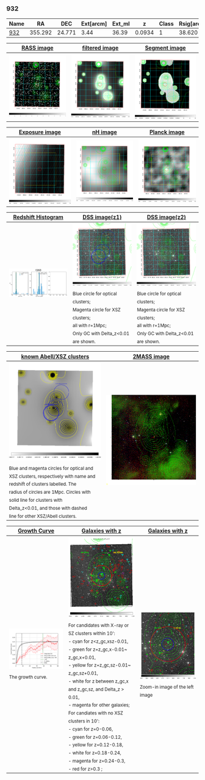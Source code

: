 <div STYLE="page-break-after: always;"></div>

### 932

|Name          |RA          |DEC      | Ext[arcm] | Ext_ml | z    | Class| Rsig[arcmin] | CRsig[c/s] | CR500[c/s] | R500[Mpc] |L500[erg/s]|F500[erg/s/cm^2]| M500[Msun]|Tx[keV]|beta|GC(XSZ,Delta_z<0.01)| GC(OPT,Delta_z<0.01)|GC|alias|
|--------------|------------|------------|---|---|-----------|--------|------|------|----|----|----|----|----|----|----|----|----|----|---|
|[932](script/932.md)     | 355.292       | 24.771       | 3.44    | 36.39   | 0.0934 | 1   | 38.620 |0.249 |0.221 |0.892 |8.882e+43 |4.052e-12 |2.206e+14 |3.592 |0.506 |-, |Wen, |-, |t163|

|[RASS image](../image/932/932_img.pdf)|[filtered image](../image/932/932_fil.pdf)|[Segment image](../image/932/932_seg.pdf)|
|-------------------|--------------------|-------------------|
| <img src="../image/932/932_img.png" width="300">  | <img src="../image/932/932_fil.png" width="300">   | <img src="../image/932/932_seg.png" width="300">  |

|[Exposure image](../image/932/932_mex.pdf)| [nH image](../image/932/932_nh.pdf)| [Planck image](../image/932/932_p.pdf)|
|-------------------|--------------------|-------------------|
|<img src="../image/932/932_mex.png" width="300">   | <img src="../image/932/932_nh.png" width="300">    | <img src="../image/932/932_p.png" width="300"> |

|[Redshift Histogram](../image/932/932_zg.pdf) | [DSS image(z1)](../image/932/932_dss_z1.pdf)      |  [DSS image(z2)](../image/932/932_dss_z2.pdf)    |
|-------------------|--------------------|-------------------|
|<img src="../image/932/932_zg.png" width="300"> |<img src="../image/932/932_dss_z1.png" width="300"> <sub><br>Blue circle for optical clusters; <br>Magenta circle for XSZ clusters; <br>all with r=1Mpc; <br>Only GC with Delta_z<0.01 are shown. </sub>| <img src="../image/932/932_dss_z2.png" width="300"><sub><br>Blue circle for optical clusters; <br>Magenta circle for XSZ clusters; <br>all with r=1Mpc; <br>Only GC with Delta_z<0.01 are shown. </sub> |

|[known Abell/XSZ clusters](../image/932/932_m.pdf) | [2MASS image](../image/932/932_2mass.pdf)      |
|-------------------|-------------------|
|<img src=../image/932/932_m.png width="300"> <sub><br>Blue and magenta circles for optical and <br>XSZ clusters, respectively with name and <br>redshift of clusters labelled. The <br>radius of circles are 1Mpc. Circles with <br>solid line for clusters with <br>Delta_z<0.01, and those with dashed <br>line for other XSZ/Abell clusters.        </sub>|<img src="../image/932/932_2mass.png" width="300">  |

|[Growth Curve](../image/932/932_gca_all.png) |[Galaxies with z](../image/932/932_opt_ned.pdf) |[Galaxies with z](../image/932/932_opt_ned_zoom.pdf) |
|-------------------|-------------------|-------------------|
| <img src="../image/932/932_gca_all.png" width="300"> <sub><br>The growth curve.</sub>| <img src=../image/932/932_opt_ned.png width="300"> <br><sub> For candidates with X-ray or SZ clusters within 10': <br> - cyan for z<z_gc,xsz-0.01, <br> - green for z=z_gc,x-0.01~ z_gc,x+0.01, <br> - yellow for z=z_gc,sz-0.01~ z_gc,sz+0.01, <br> - white for z between z_gc,x and z_gc,sz, and Delta_z > 0.01, <br> - magenta for other galaxies; <br>For candiates with no XSZ clusters in 10': <br> - cyan for z=0-0.06, <br> - green for z=0.06-0.12, <br> - yellow for z=0.12-0.18, <br> - white for z=0.18-0.24, <br> - magenta for z=0.24-0.3, <br> - red for z>0.3 ;  </sub>|<img src=../image/932/932_opt_ned_zoom.png width="300">  <br><sub> Zoom-in image of the left image</sub>|




